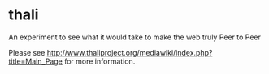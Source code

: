 thali
=====

An experiment to see what it would take to make the web truly Peer to Peer

Please see http://www.thaliproject.org/mediawiki/index.php?title=Main_Page for more information.
